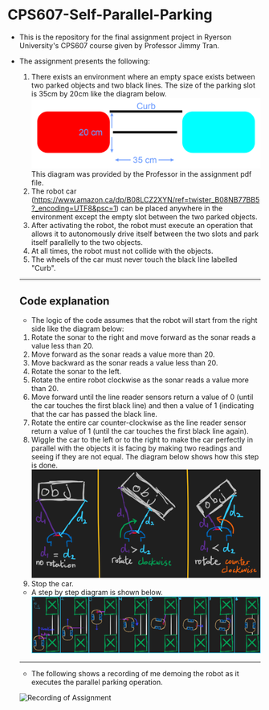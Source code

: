 ﻿# CPS607-Self-Parallel-Parking
- This is the repository for the final assignment project in Ryerson University's CPS607 course given by Professor Jimmy Tran.
- The assignment presents the following:
	1. There exists an environment where an empty space exists between two parked objects and two black lines. The size of the parking slot is 35cm by 20cm like the diagram below.
  ![Diagram of enviroment](https://github.com/NabilNYMansour/CPS607-Self-Parallel-Parking/blob/main/FinalPic.PNG)
  This diagram was provided by the Professor in the assignment pdf file.
	2. The robot car (https://www.amazon.ca/dp/B08LCZ2XYN/ref=twister_B08NB77BB5?_encoding=UTF8&psc=1) can be placed anywhere in the environment except the empty slot between the two parked objects.
  3. After activating the robot, the robot must execute an operation that allows it to autonomously drive itself between the two slots and park itself parallelly to the two objects.
  4. At all times, the robot must not collide with the objects.
  5. The wheels of the car must never touch the black line labelled "Curb".
  ---
  ## Code explanation
  - The logic of the code assumes that the robot will start from the right side like the diagram below:
  1. Rotate the sonar to the right and move forward as the sonar reads a value less than 20.
  2. Move forward as the sonar reads a value more than 20.
  3. Move backward as the sonar reads a value less than 20.
  4. Rotate the sonar to the left. 
  5. Rotate the entire robot clockwise as the sonar reads a value more than 20.
  6. Move forward until the line reader sensors return a value of 0 (until the car touches the first black line) and then a value of 1 (indicating that the car has passed the black line.
  7. Rotate the entire car counter-clockwise as the line reader sensor return a value of 1 (until the car touches the first black line again).
  8. Wiggle the car to the left or to the right to make the car perfectly in parallel with the objects it is facing by making two readings and seeing if they are not equal. The diagram below shows how this step is done.
  ![Diagram of Proper Orientation logic](https://github.com/NabilNYMansour/CPS607-Self-Parallel-Parking/blob/main/D2.PNG)
  9. Stop the car.
  - A step by step diagram is shown below.
  ![Diagram of logic](https://github.com/NabilNYMansour/CPS607-Self-Parallel-Parking/blob/main/D1.jpg)
  ---
  - The following shows a recording of me demoing the robot as it executes the parallel parking operation.

  ![Recording of Assignment](https://github.com/NabilNYMansour/CPS607-Self-Parallel-Parking/assets/56453977/d40d113b-af50-438c-a922-b0414cecae29)
